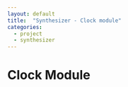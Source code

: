 ```yaml
---
layout: default
title:  "Synthesizer - Clock module"
categories:
  - project
  - synthesizer
---
```


# Clock Module

